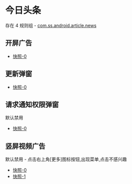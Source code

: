 # 今日头条

存在 4 规则组 - [com.ss.android.article.news](/src/apps/com.ss.android.article.news.ts)

## 开屏广告

- [快照-0](https://gkd-kit.gitee.io/import/12684954)

## 更新弹窗

- [快照-0](https://gkd-kit.gitee.io/import/12685000)

## 请求通知权限弹窗

默认禁用

- [快照-0](https://gkd-kit.gitee.io/import/12706699)

## 竖屏视频广告

默认禁用 - 点击右上角[更多]图标按钮,出现菜单,点击不感兴趣

- [快照-0](https://gkd-kit.gitee.io/import/12679280)
- [快照-1](https://gkd-kit.gitee.io/import/12679277)
